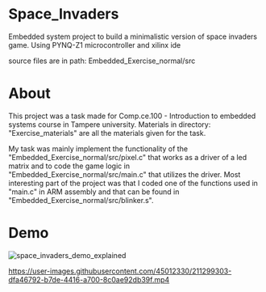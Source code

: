 # Space_Invaders
Embedded system project to build a minimalistic version of space invaders game.  Using PYNQ-Z1 microcontroller and xilinx ide

source files are in path: Embedded_Exercise_normal/src

# About
This project was a task made for Comp.ce.100 - Introduction to embedded systems course in Tampere university. Materials in directory: "Exercise_materials" are all the materials given for the task. 

My task was mainly implement the functionality of the "Embedded_Exercise_normal/src/pixel.c" that works as a driver of a led matrix and to code the game logic in  "Embedded_Exercise_normal/src/main.c" that utilizes the driver. Most interesting part of the project was that I coded one of the functions used in "main.c" in ARM assembly and that can be found in "Embedded_Exercise_normal/src/blinker.s".

# Demo
![space_invaders_demo_explained](https://user-images.githubusercontent.com/45012330/211304403-3d7c12ca-4093-457c-acb7-4fa4d81e27e4.png)

https://user-images.githubusercontent.com/45012330/211299303-dfa46792-b7de-4416-a700-8c0ae92db39f.mp4

